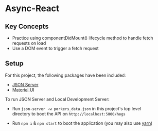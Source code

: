 # Async-React

## Key Concepts

* Practice using componentDidMount() lifecycle method to handle fetch requests on load
* Use a DOM event to trigger a fetch request

## Setup

For this project, the following packages have been included:  

- [JSON Server](https://www.npmjs.com/package/json-server)  
- [Material UI](https://material-ui.com/getting-started/installation/) 

To run JSON Server and Local Development Server: 
 
- Run `json-server -w porkers_data.json` in this project's top level directory to boot the API on `http://localhost:5000/hogs`   

- Run `npm i` & `npm start` to boot the application (you may also use [yarn](https://yarnpkg.com/))
